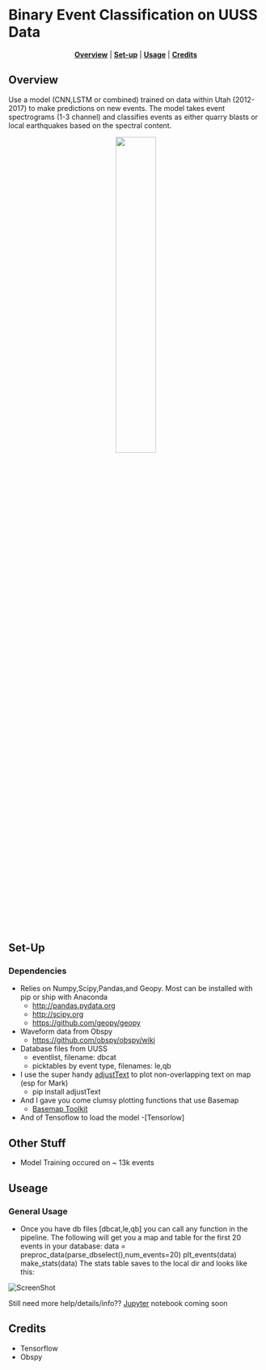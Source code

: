 Binary Event Classification on UUSS Data
===============================================
</p>

<p align="center">
<b><a href="#overview">Overview</a></b>
|
<b><a href="#set-up">Set-up</a></b>
|
<b><a href="#set-up">Usage</a></b>
    |
<b><a href="#set-up">Credits</a></b>

</p>

Overview
-----

Use a model (CNN,LSTM or combined) trained on data within Utah (2012-2017) to make predictions on new events. 
The model takes event spectrograms (1-3 channel) and classifies events as either quarry blasts or local earthquakes based on the spectral content.

<p align="center"><img src="https://github.com/quapity/UUSS_LSTM_classification/raw/master/screen1.png" width=40%></p>

Set-Up
------------

### Dependencies
* Relies on Numpy,Scipy,Pandas,and Geopy. Most can be installed with pip or ship with Anaconda
    - http://pandas.pydata.org
    - http://scipy.org
    - https://github.com/geopy/geopy
* Waveform data from Obspy  
    - https://github.com/obspy/obspy/wiki
* Database files from UUSS 
    - eventlist, filename: dbcat 
    - picktables by event type, filenames: le,qb
* I use the super handy [adjustText](https://github.com/Phlya/adjustText) to plot non-overlapping text on map (esp for Mark)
    - pip install adjustText
* And I gave you come clumsy plotting functions that use Basemap
    - [Basemap Toolkit]
* And of Tensoflow to load the model
    -[Tensorlow]
  


Other Stuff
-----
* Model Training occured on ~ 13k events

Useage
----------

### General Usage

* Once you have db files [dbcat,le,qb] you can call any function in the pipeline. The following will get you a map and table for the first 20 events in your database:
data = preproc_data(parse_dbselect(),num_events=20)
plt_events(data)
make_stats(data)
The stats table saves to the local dir and looks like this:

![ScreenShot](https://github.com/quapity/UUSS_LSTM_classification/raw/master/screen2.png)

Still need more help/details/info?? 
[Jupyter] notebook coming soon

Credits
------------

* Tensorflow
* Obspy

[adjustText]:https://github.com/Phlya/adjustText
[Basemap Toolkit]:https://matplotlib.org/basemap/
[Jupyter]:http://jupyter.org/
[Tensorflow]:https://www.tensorflow.org/
[Obspy]:https://github.com/obspy/obspy/wiki


